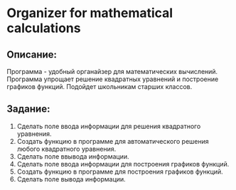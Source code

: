 # Organizer for mathematical calculations
## Описание:
Программа - удобный органайзер для математических вычислений.
Программа упрощает решение квадратных уравнений и построение графиков функций.
Подойдет школьникам старших классов.
## Задание:
1. Сделать поле ввода информации для решения квадратного уравнения.
2. Создать функцию в программе для автоматического решения любого квадратного уравнения.
3. Сделать поле ввывода информации.
4. Сделать поле ввода информации для построения графиков функций.
5. Создать функцию в программе для построения графиков функций.
6. Сделать поле вывода информации.
